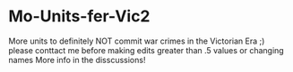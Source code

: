 # Mo-Units-fer-Vic2
More units to definitely NOT commit war crimes in the Victorian Era ;)
please conttact me before making edits greater than .5 values or changing names
More info in the disscussions!
